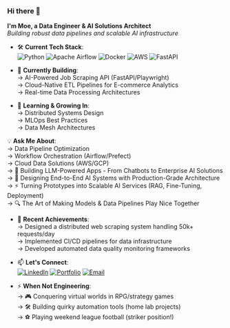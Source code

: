 ### Hi there 👋

**I'm Moe, a Data Engineer & AI Solutions Architect**  
*Building robust data pipelines and scalable AI infrastructure*

- 🛠 **Current Tech Stack**:  
  ![Python](https://img.shields.io/badge/Python-3776AB?style=flat&logo=python&logoColor=white)
  ![Apache Airflow](https://img.shields.io/badge/Airflow-017CEE?style=flat&logo=apacheairflow&logoColor=white)
  ![Docker](https://img.shields.io/badge/Docker-2496ED?style=flat&logo=docker&logoColor=white)
  ![AWS](https://img.shields.io/badge/AWS-232F3E?style=flat&logo=amazonaws&logoColor=white)
  ![FastAPI](https://img.shields.io/badge/FastAPI-009688?style=flat&logo=fastapi&logoColor=white)

- 🔭 **Currently Building**:  
  → AI-Powered Job Scraping API (FastAPI/Playwright)  
  → Cloud-Native ETL Pipelines for E-commerce Analytics  
  → Real-time Data Processing Architectures

- 🌱 **Learning & Growing In**:  
  → Distributed Systems Design  
  → MLOps Best Practices  
  → Data Mesh Architectures

💡 **Ask Me About**:  
→ Data Pipeline Optimization  
→ Workflow Orchestration (Airflow/Prefect)  
→ Cloud Data Solutions (AWS/GCP)  
→ 🤖 Building LLM-Powered Apps - From Chatbots to Enterprise AI Solutions  
→ 🧩 Designing End-to-End AI Systems with Production-Grade Architecture  
→ ⚡️ Turning Prototypes into Scalable AI Services (RAG, Fine-Tuning, Deployment)  
→ 🔍 The Art of Making Models & Data Pipelines Play Nice Together

- 🚀 **Recent Achievements**:  
  → Designed a distributed web scraping system handling 50k+ requests/day  
  → Implemented CI/CD pipelines for data infrastructure  
  → Developed automated data quality monitoring frameworks

- 📫 **Let's Connect**:  
  [![LinkedIn](https://img.shields.io/badge/LinkedIn-0A66C2?style=for-the-badge&logo=linkedin&logoColor=white)](https://www.linkedin.com/in/moe-el-amrani/)
  [![Portfolio](https://img.shields.io/badge/Portfolio-4285F4?style=for-the-badge&logo=google-chrome&logoColor=white)](https://your-portfolio-site.com)
  [![Email](https://img.shields.io/badge/Email-EA4335?style=for-the-badge&logo=gmail&logoColor=white)](mailto:your.email@domain.com)

- ⚡ **When Not Engineering**:  
  → 🎮 Conquering virtual worlds in RPG/strategy games  
  → 🛠️ Building quirky automation tools (home lab projects)  
  → ⚽ Playing weekend league football (striker position!)  
